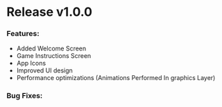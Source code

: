 # Release v1.0.0

### Features:
- Added Welcome Screen 
- Game Instructions Screen
- App Icons
- Improved UI design
- Performance optimizations (Animations Performed In graphics Layer)

### Bug Fixes:
